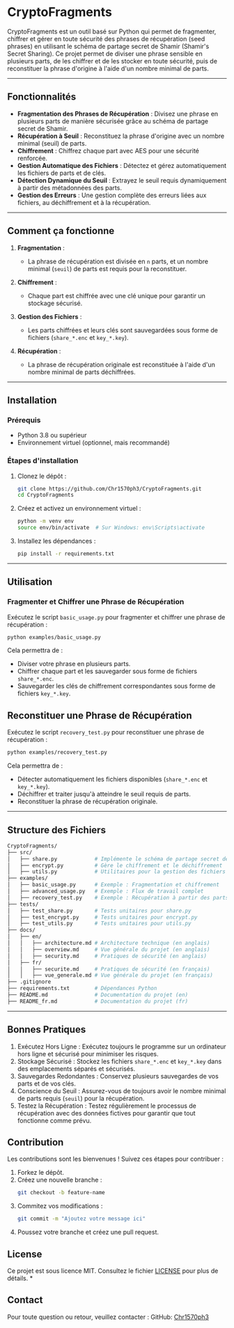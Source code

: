 # CryptoFragments

CryptoFragments est un outil basé sur Python qui permet de fragmenter, chiffrer et gérer en toute sécurité des phrases de récupération (seed phrases) en utilisant le schéma de partage secret de Shamir (Shamir's Secret Sharing). Ce projet permet de diviser une phrase sensible en plusieurs parts, de les chiffrer et de les stocker en toute sécurité, puis de reconstituer la phrase d'origine à l'aide d'un nombre minimal de parts.


---

## Fonctionnalités

- **Fragmentation des Phrases de Récupération** : Divisez une phrase en plusieurs parts de manière sécurisée grâce au schéma de partage secret de Shamir.
- **Récupération à Seuil** : Reconstituez la phrase d'origine avec un nombre minimal (seuil) de parts.
- **Chiffrement** : Chiffrez chaque part avec AES pour une sécurité renforcée.
- **Gestion Automatique des Fichiers** : Détectez et gérez automatiquement les fichiers de parts et de clés.
- **Détection Dynamique du Seuil** : Extrayez le seuil requis dynamiquement à partir des métadonnées des parts.
- **Gestion des Erreurs** : Une gestion complète des erreurs liées aux fichiers, au déchiffrement et à la récupération.

---

## Comment ça fonctionne

1. **Fragmentation** :
   - La phrase de récupération est divisée en `n` parts, et un nombre minimal (`seuil`) de parts est requis pour la reconstituer.

2. **Chiffrement** :
   - Chaque part est chiffrée avec une clé unique pour garantir un stockage sécurisé.

3. **Gestion des Fichiers** :
   - Les parts chiffrées et leurs clés sont sauvegardées sous forme de fichiers (`share_*.enc` et `key_*.key`).

4. **Récupération** :
   - La phrase de récupération originale est reconstituée à l'aide d'un nombre minimal de parts déchiffrées.

---

## Installation

### Prérequis
- Python 3.8 ou supérieur
- Environnement virtuel (optionnel, mais recommandé)

### Étapes d'installation
1. Clonez le dépôt :
   ```bash
   git clone https://github.com/Chr1570ph3/CryptoFragments.git
   cd CryptoFragments
    ```

1. Créez et activez un environnement virtuel :

    ```bash
    python -m venv env
    source env/bin/activate  # Sur Windows: env\Scripts\activate
    ```

1. Installez les dépendances :
    ```bash
    pip install -r requirements.txt
    ```

---

## Utilisation
### Fragmenter et Chiffrer une Phrase de Récupération
Exécutez le script `basic_usage.py` pour fragmenter et chiffrer une phrase de récupération :

```bash
python examples/basic_usage.py
```

Cela permettra de :

- Diviser votre phrase en plusieurs parts.
- Chiffrer chaque part et les sauvegarder sous forme de fichiers `share_*.enc`.
- Sauvegarder les clés de chiffrement correspondantes sous forme de fichiers `key_*.key`.

## Reconstituer une Phrase de Récupération
Exécutez le script `recovery_test.py` pour reconstituer une phrase de récupération :
```bash
python examples/recovery_test.py
```

Cela permettra de :

- Détecter automatiquement les fichiers disponibles (`share_*.enc` et `key_*.key`).
- Déchiffrer et traiter jusqu'à atteindre le seuil requis de parts.
- Reconstituer la phrase de récupération originale.

---
## Structure des Fichiers

```bash
CryptoFragments/
├── src/
│   ├── share.py            # Implémente le schéma de partage secret de Shamir
│   ├── encrypt.py          # Gère le chiffrement et le déchiffrement
│   ├── utils.py            # Utilitaires pour la gestion des fichiers
├── examples/
│   ├── basic_usage.py      # Exemple : Fragmentation et chiffrement
│   ├── advanced_usage.py   # Exemple : Flux de travail complet
│   ├── recovery_test.py    # Exemple : Récupération à partir des parts
├── tests/
│   ├── test_share.py       # Tests unitaires pour share.py
│   ├── test_encrypt.py     # Tests unitaires pour encrypt.py
│   ├── test_utils.py       # Tests unitaires pour utils.py
├── docs/
│   ├── en/
│   │   ├── architecture.md # Architecture technique (en anglais)
│   │   ├── overview.md     # Vue générale du projet (en anglais)
│   │   ├── security.md     # Pratiques de sécurité (en anglais)
│   ├── fr/
│   │   ├── securite.md     # Pratiques de sécurité (en français)
│   │   ├── vue_generale.md # Vue générale du projet (en français)
├── .gitignore
├── requirements.txt        # Dépendances Python
├── README.md               # Documentation du projet (en)
├── README_fr.md            # Documentation du projet (fr)
```

---
## Bonnes Pratiques
1. Exécutez Hors Ligne : Exécutez toujours le programme sur un ordinateur hors ligne et sécurisé pour minimiser les risques.
1. Stockage Sécurisé : Stockez les fichiers `share_*.enc` et `key_*.key` dans des emplacements séparés et sécurisés.
1. Sauvegardes Redondantes : Conservez plusieurs sauvegardes de vos parts et de vos clés.
1. Conscience du Seuil : Assurez-vous de toujours avoir le nombre minimal de parts requis (`seuil`) pour la récupération.
1. Testez la Récupération : Testez régulièrement le processus de récupération avec des données fictives pour garantir que tout fonctionne comme prévu.

## Contribution
Les contributions sont les bienvenues ! Suivez ces étapes pour contribuer :

1. Forkez le dépôt.
1. Créez une nouvelle branche :
    ```bash
    git checkout -b feature-name
    ```
1. Commitez vos modifications :
    ```bash
    git commit -m "Ajoutez votre message ici"
    ```
1. Poussez votre branche et créez une pull request.

## License
Ce projet est sous licence MIT. Consultez le fichier [LICENSE](https://opensource.org/licenses/MIT) pour plus de détails.
*

## Contact
Pour toute question ou retour, veuillez contacter :
GitHub: [Chr1570ph3](https://github.com/Chr1570ph3/)

